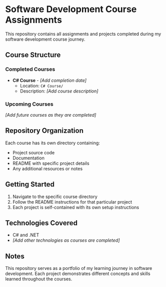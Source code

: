 # Software Development Course Assignments

This repository contains all assignments and projects completed during my software development course journey.

## Course Structure

### Completed Courses
- **C# Course** - *[Add completion date]*
  - Location: `C# Course/`
  - Description: *[Add course description]*

### Upcoming Courses
*[Add future courses as they are completed]*

## Repository Organization

Each course has its own directory containing:
- Project source code
- Documentation
- README with specific project details
- Any additional resources or notes

## Getting Started

1. Navigate to the specific course directory
2. Follow the README instructions for that particular project
3. Each project is self-contained with its own setup instructions

## Technologies Covered

- C# and .NET
- *[Add other technologies as courses are completed]*

## Notes

This repository serves as a portfolio of my learning journey in software development. Each project demonstrates different concepts and skills learned throughout the courses.
